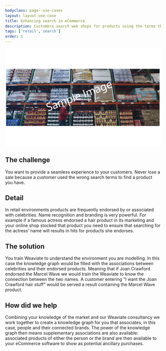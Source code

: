 ```yaml
---
bodyclass: page--use-cases
layout: layout-use-case
title: Enhancing search in eCommerce
description: Customers search web shops for products using the terms they know. Ensure they get to the right products
tags: ['retail','search']
order: 1
---
```

![Seaching for a product in a warehouse](/img/sample-usecase.png)

## The challenge
You want to provide a seamless experience to your customers. Never lose a sale because a customer used the wrong search terms to find a product you have.

## Detail
In retail environments products are frequently endorsed by or associated with celebrities. Name recognition and branding is very powerful. For example if a famous actress endorsed a hair product in its marketing and your online shop stocked that product you need to ensure that searching for the actress' name will results in hits for products she endorses.

## The solution
You train Weaviate to understand the environment you are modelling. In this case the knowledge graph would be filled with the associations between celebrities and their endorsed products. Meaning that if Joan Crawford endorsed the Marcel Wave we would train the Weaviate to know the connection between the two names. A customer entering "I want the Joan Crawford hair stuff" would be served a result containing the Marcel Wave product.

## How did we help
Combining your knowledge of the market and our Weaviate consultancy we work together to create a knowledge graph for you that associates, in this case, people and their connected brands. The power of the knowledge graph then means supplementary associations are also available: associated products of either the person or the brand are then available to your eCommerce software to show as potential ancillary purchases.
